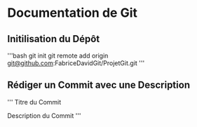 # Documentation de Git

## Initilisation du Dépôt

'''bash
git init
git remote add origin git@github.com:FabriceDavidGit/ProjetGit.git
'''

## Rédiger un Commit avec une Description
'''
Titre du Commit

Description du Commit
'''
